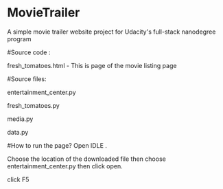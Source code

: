 # MovieTrailer
A simple movie trailer website project for Udacity's full-stack nanodegree program

#Source code :

fresh_tomatoes.html - This is page of the movie listing page

#Source files:

entertainment_center.py

fresh_tomatoes.py

media.py

data.py

#How to run the page?
Open IDLE .

Choose the location of the downloaded file then choose entertainment_center.py then click open.

click F5

